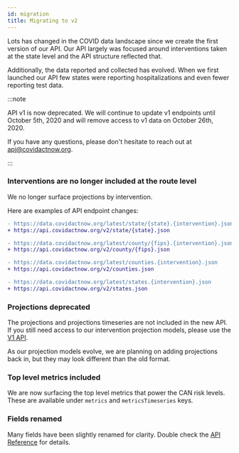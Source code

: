 ```yaml
---
id: migration
title: Migrating to v2
---
```



Lots has changed in the COVID data landscape since we create the first version of our API.
Our API largely was focused around interventions taken at the state level and the API structure reflected that.

Additionally, the data reported and collected has evolved. When we first launched our API few states were reporting
hospitalizations and even fewer reporting test data. 

:::note

API v1 is now deprecated.  We will continue to update v1 endpoints
until October 5th, 2020 and will remove access to v1 data on October 26th, 2020.

If you have any questions, please don't hesitate to reach out at <api@covidactnow.org>.

:::

### Interventions are no longer included at the route level
We no longer surface projections by intervention.

Here are examples of API endpoint changes:
```diff
- https://data.covidactnow.org/latest/state/{state}.{intervention}.json
+ https://api.covidactnow.org/v2/state/{state}.json
```
```diff
- https://data.covidactnow.org/latest/county/{fips}.{intervention}.json
+ https://api.covidactnow.org/v2/county/{fips}.json
```
```diff
- https://data.covidactnow.org/latest/counties.{intervention}.json
+ https://api.covidactnow.org/v2/counties.json
```
```diff
- https://data.covidactnow.org/latest/states.{intervention}.json
+ https://api.covidactnow.org/v2/states.json
```

### Projections deprecated

The projections and projections timeseries are not included in the new API.
If you still need access to our intervention projection models, please use the [V1 API](https://github.com/covid-projections/covid-data-model/blob/master/api/README.V1.md). 

As our projection models evolve, we are planning on adding projections back in, but they may look
different than the old format.


### Top level metrics included

We are now surfacing the top level metrics that power the CAN risk levels.
These are available under `metrics` and `metricsTimeseries` keys.

### Fields renamed

Many fields have been slightly renamed for clarity.  Double check the [API Reference](/api) for details.